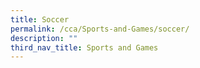 ```yaml
---
title: Soccer
permalink: /cca/Sports-and-Games/soccer/
description: ""
third_nav_title: Sports and Games
---
```

